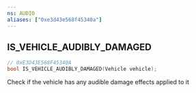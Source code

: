 ```yaml
---
ns: AUDIO
aliases: ["0xe3d43e568f45340a"]
---
```

## IS_VEHICLE_AUDIBLY_DAMAGED

```c
// 0xE3D43E568F45340A
bool IS_VEHICLE_AUDIBLY_DAMAGED(Vehicle vehicle);
```

Check if the vehicle has any audible damage effects applied to it

